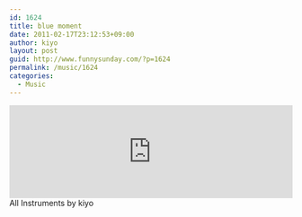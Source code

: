 ```yaml
---
id: 1624
title: blue moment
date: 2011-02-17T23:12:53+09:00
author: kiyo
layout: post
guid: http://www.funnysunday.com/?p=1624
permalink: /music/1624
categories:
  - Music
---
```

<iframe width="100%" height="166" scrolling="no" frameborder="no" src="https://w.soundcloud.com/player/?url=http%3A%2F%2Fapi.soundcloud.com%2Ftracks%2F17574711&amp;color=000000&amp;auto_play=false&amp;show_artwork=true"></iframe>
All Instruments by kiyo